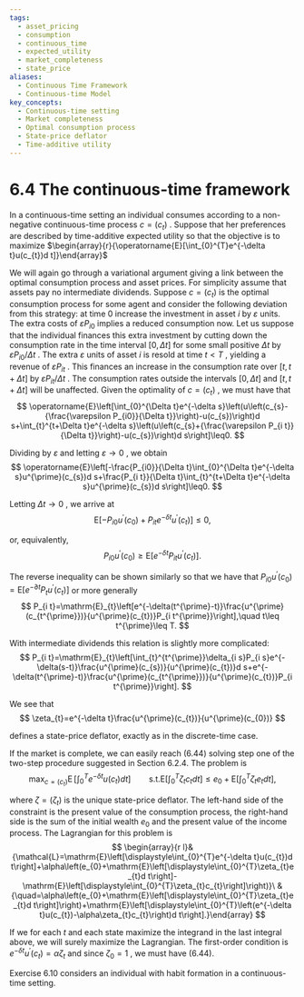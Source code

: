 ```yaml
---
tags:
  - asset_pricing
  - consumption
  - continuous_time
  - expected_utility
  - market_completeness
  - state_price
aliases:
  - Continuous Time Framework
  - Continuous-time Model
key_concepts:
  - Continuous-time setting
  - Market completeness
  - Optimal consumption process
  - State-price deflator
  - Time-additive utility
---
```


# 6.4 The continuous-time framework  

In a continuous-time setting an individual consumes according to a non-negative continuous-time process $c=\left(c_{t}\right)$ . Suppose that her preferences are described by time-additive expected utility so that the objective is to maximize $\begin{array}{r}{\operatorname{E}[\int_{0}^{T}e^{-\delta t}u(c_{t})d t]}\end{array}$  

We will again go through a variational argument giving a link between the optimal consumption process and asset prices. For simplicity assume that assets pay no intermediate dividends. Suppose $c=\left(c_{t}\right)$ is the optimal consumption process for some agent and consider the following deviation from this strategy: at time 0 increase the investment in asset $i$ by $\varepsilon$ units. The extra costs of $\varepsilon P_{i0}$ implies a reduced consumption now. Let us suppose that the individual finances this extra investment by cutting down the consumption rate in the time interval $[0,\Delta t]$ for some small positive $\Delta t$ by $\varepsilon P_{i0}/\Delta t$ . The extra $\varepsilon$ units of asset $i$ is resold at time $t<T$ , yielding a revenue of $\varepsilon P_{i t}$ . This finances an increase in the consumption rate over $[t,t+\Delta t]$ by $\varepsilon P_{i t}/\Delta t$ . The consumption rates outside the intervals $[0,\Delta t]$ and $[t,t+\Delta t]$ will be unaffected. Given the optimality of $c=\left(c_{t}\right)$ , we must have that  
$$
\operatorname{E}\left[\int_{0}^{\Delta t}e^{-\delta s}\left(u\left(c_{s}-{\frac{\varepsilon P_{i0}}{\Delta t}}\right)-u(c_{s})\right)d s+\int_{t}^{t+\Delta t}e^{-\delta s}\left(u\left(c_{s}+{\frac{\varepsilon P_{i t}}{\Delta t}}\right)-u(c_{s})\right)d s\right]\leq0.
$$  

Dividing by $\varepsilon$ and letting $\varepsilon\rightarrow0$ , we obtain  
$$
\operatorname{E}\left[-\frac{P_{i0}}{\Delta t}\int_{0}^{\Delta t}e^{-\delta s}u^{\prime}(c_{s})d s+\frac{P_{i t}}{\Delta t}\int_{t}^{t+\Delta t}e^{-\delta s}u^{\prime}(c_{s})d s\right]\leq0.
$$  

Letting $\Delta t\to0$ , we arrive at  
$$
\mathrm{E}\left[-P_{i0}u^{\prime}(c_{0})+P_{i t}e^{-\delta t}u^{\prime}(c_{t})\right]\leq0,
$$  

or, equivalently,  
$$
P_{i0}u^{\prime}(c_{0})\geq\mathrm{E}\left[e^{-\delta t}P_{i t}u^{\prime}(c_{t})\right].
$$  

The reverse inequality can be shown similarly so that we have that $P_{i0}u^{\prime}(c_{0})=\mathrm{E}[e^{-\partial t}P_{t}u^{\prime}(c_{t})]$ or more generally  
$$
P_{i t}=\mathrm{E}_{t}\left[e^{-\delta(t^{\prime}-t)}\frac{u^{\prime}(c_{t^{\prime}})}{u^{\prime}(c_{t})}P_{i t^{\prime}}\right],\quad t\leq t^{\prime}\leq T.
$$  

With intermediate dividends this relation is slightly more complicated:  
$$
P_{i t}=\mathrm{E}_{t}\left[\int_{t}^{t^{\prime}}\delta_{i s}P_{i s}e^{-\delta(s-t)}\frac{u^{\prime}(c_{s})}{u^{\prime}(c_{t})}d s+e^{-\delta(t^{\prime}-t)}\frac{u^{\prime}(c_{t^{\prime}})}{u^{\prime}(c_{t})}P_{i t^{\prime}}\right].
$$  

We see that  
$$
\zeta_{t}=e^{-\delta t}\frac{u^{\prime}(c_{t})}{u^{\prime}(c_{0})}
$$  

defines a state-price deflator, exactly as in the discrete-time case.  

If the market is complete, we can easily reach (6.44) solving step one of the two-step procedure suggested in Section 6.2.4. The problem is  
$$
\operatorname*{max}_{c=(c_{t})}\operatorname{E}\left[\int_{0}^{T}e^{-\delta t}u(c_{t})d t\right]\qquad\mathrm{s.t.}\mathrm{E}\left[\int_{0}^{T}\zeta_{t}c_{t}d t\right]\leq e_{0}+\mathrm{E}\left[\int_{0}^{T}\zeta_{t}e_{t}d t\right],
$$  

where $\zeta=\left(\zeta_{t}\right)$ is the unique state-price deflator. The left-hand side of the constraint is the present value of the consumption process, the right-hand side is the sum of the initial wealth $e_{0}$ and the present value of the income process. The Lagrangian for this problem is  
$$
\begin{array}{r l}&{\mathcal{L}=\mathrm{E}\left[\displaystyle\int_{0}^{T}e^{-\delta t}u(c_{t})d t\right]+\alpha\left(e_{0}+\mathrm{E}\left[\displaystyle\int_{0}^{T}\zeta_{t}e_{t}d t\right]-\mathrm{E}\left[\displaystyle\int_{0}^{T}\zeta_{t}c_{t}\right]\right)}\ &{\quad=\alpha\left(e_{0}+\mathrm{E}\left[\displaystyle\int_{0}^{T}\zeta_{t}e_{t}d t\right]\right)+\mathrm{E}\left[\displaystyle\int_{0}^{T}\left(e^{-\delta t}u(c_{t})-\alpha\zeta_{t}c_{t}\right)d t\right].}\end{array}
$$  

If we for each $t$ and each state maximize the integrand in the last integral above, we will surely maximize the Lagrangian. The first-order condition is $e^{-\delta t}u^{\prime}(c_{t})=\alpha\zeta_{t}$ and since $\zeta_{0}=1$ , we must have (6.44).  

Exercise 6.10 considers an individual with habit formation in a continuous-time setting.
